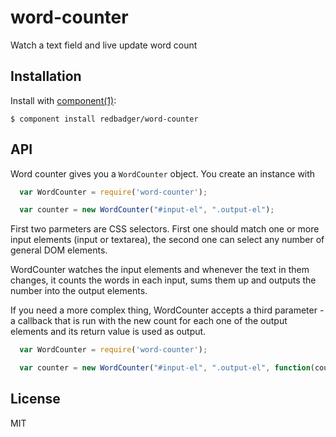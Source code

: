 
# word-counter

  Watch a text field and live update word count

## Installation

  Install with [component(1)](http://component.io):

    $ component install redbadger/word-counter

## API

  Word counter gives you a ```WordCounter``` object. You create an instance with

```js
  var WordCounter = require('word-counter');

  var counter = new WordCounter("#input-el", ".output-el");
```

  First two parmeters are CSS selectors. First one should match one or more input elements (input or textarea),
  the second one can select any number of general DOM elements.

  WordCounter watches the input elements and whenever the text in them changes, it counts the words in each input,
  sums them up and outputs the number into the output elements.

  If you need a more complex thing, WordCounter accepts a third parameter - a callback that is run with the
  new count for each one of the output elements and its return value is used as output.

```js
  var WordCounter = require('word-counter');

  var counter = new WordCounter("#input-el", ".output-el", function(count, outEl) { return "You have typed " + count + " words!";} );
```

## License

  MIT
